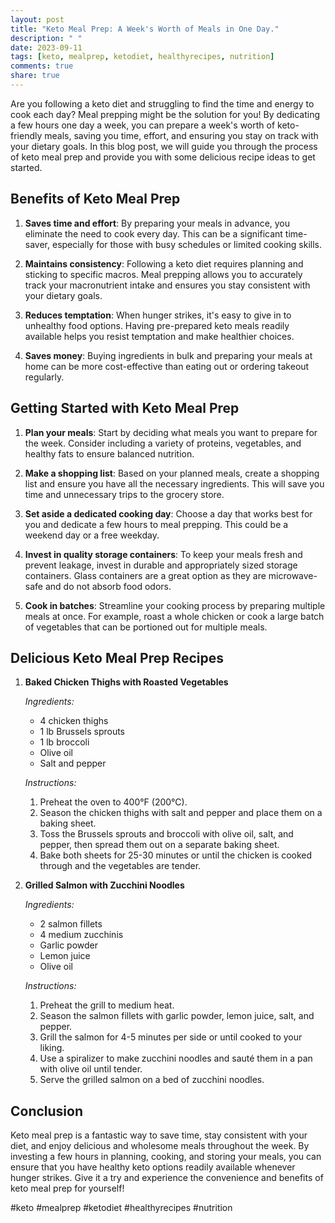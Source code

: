 ```yaml
---
layout: post
title: "Keto Meal Prep: A Week's Worth of Meals in One Day."
description: " "
date: 2023-09-11
tags: [keto, mealprep, ketodiet, healthyrecipes, nutrition]
comments: true
share: true
---
```


Are you following a keto diet and struggling to find the time and energy to cook each day? Meal prepping might be the solution for you! By dedicating a few hours one day a week, you can prepare a week's worth of keto-friendly meals, saving you time, effort, and ensuring you stay on track with your dietary goals. In this blog post, we will guide you through the process of keto meal prep and provide you with some delicious recipe ideas to get started.

## Benefits of Keto Meal Prep

1. **Saves time and effort**: By preparing your meals in advance, you eliminate the need to cook every day. This can be a significant time-saver, especially for those with busy schedules or limited cooking skills.

2. **Maintains consistency**: Following a keto diet requires planning and sticking to specific macros. Meal prepping allows you to accurately track your macronutrient intake and ensures you stay consistent with your dietary goals.

3. **Reduces temptation**: When hunger strikes, it's easy to give in to unhealthy food options. Having pre-prepared keto meals readily available helps you resist temptation and make healthier choices.

4. **Saves money**: Buying ingredients in bulk and preparing your meals at home can be more cost-effective than eating out or ordering takeout regularly.

## Getting Started with Keto Meal Prep

1. **Plan your meals**: Start by deciding what meals you want to prepare for the week. Consider including a variety of proteins, vegetables, and healthy fats to ensure balanced nutrition.

2. **Make a shopping list**: Based on your planned meals, create a shopping list and ensure you have all the necessary ingredients. This will save you time and unnecessary trips to the grocery store.

3. **Set aside a dedicated cooking day**: Choose a day that works best for you and dedicate a few hours to meal prepping. This could be a weekend day or a free weekday.

4. **Invest in quality storage containers**: To keep your meals fresh and prevent leakage, invest in durable and appropriately sized storage containers. Glass containers are a great option as they are microwave-safe and do not absorb food odors.

5. **Cook in batches**: Streamline your cooking process by preparing multiple meals at once. For example, roast a whole chicken or cook a large batch of vegetables that can be portioned out for multiple meals.

## Delicious Keto Meal Prep Recipes

1. **Baked Chicken Thighs with Roasted Vegetables**

   *Ingredients:*
   - 4 chicken thighs
   - 1 lb Brussels sprouts
   - 1 lb broccoli
   - Olive oil
   - Salt and pepper

   *Instructions:*
   1. Preheat the oven to 400°F (200°C).
   2. Season the chicken thighs with salt and pepper and place them on a baking sheet. 
   3. Toss the Brussels sprouts and broccoli with olive oil, salt, and pepper, then spread them out on a separate baking sheet.
   4. Bake both sheets for 25-30 minutes or until the chicken is cooked through and the vegetables are tender.

2. **Grilled Salmon with Zucchini Noodles**

   *Ingredients:*
   - 2 salmon fillets
   - 4 medium zucchinis
   - Garlic powder
   - Lemon juice
   - Olive oil

   *Instructions:*
   1. Preheat the grill to medium heat.
   2. Season the salmon fillets with garlic powder, lemon juice, salt, and pepper.
   3. Grill the salmon for 4-5 minutes per side or until cooked to your liking.
   4. Use a spiralizer to make zucchini noodles and sauté them in a pan with olive oil until tender.
   5. Serve the grilled salmon on a bed of zucchini noodles.

## Conclusion

Keto meal prep is a fantastic way to save time, stay consistent with your diet, and enjoy delicious and wholesome meals throughout the week. By investing a few hours in planning, cooking, and storing your meals, you can ensure that you have healthy keto options readily available whenever hunger strikes. Give it a try and experience the convenience and benefits of keto meal prep for yourself!

#keto #mealprep #ketodiet #healthyrecipes #nutrition